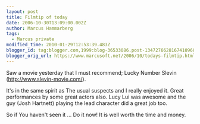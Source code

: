 ```yaml
---
layout: post
title: Filmtip of today
date: 2006-10-30T13:09:00.002Z
author: Marcus Hammarberg
tags:
  - Marcus private
modified_time: 2010-01-29T12:53:39.483Z
blogger_id: tag:blogger.com,1999:blog-36533086.post-1347276628167410968
blogger_orig_url: https://www.marcusoft.net/2006/10/todays-filmtip.html
---
```


Saw a movie yesterday that I must recommend; Lucky Number Slevin (<http://www.slevin-movie.com/>).

It's in the same spirit as The usual suspects and I really enjoyed it. Great performances by some great actors also. Lucy Lui was awesome and the guy (Josh Hartnett) playing the lead character did a great job too.

So if You haven't seen it ... Do it now! It is well worth the time and money.
